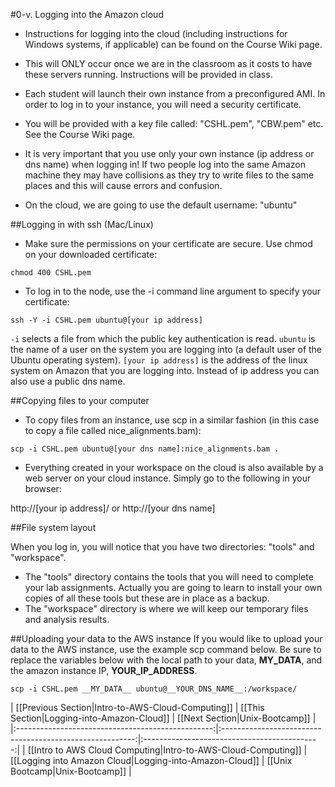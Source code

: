 #0-v. Logging into the Amazon cloud

* Instructions for logging into the cloud (including instructions for Windows systems, if applicable) can be found on the Course Wiki page.

* This will ONLY occur once we are in the classroom as it costs to have these servers running. Instructions will be provided in class.
* Each student will launch their own instance from a preconfigured AMI. In order to log in to your instance, you will need a security certificate. 
 * You will be provided with a key file called: "CSHL.pem", "CBW.pem" etc. See the Course Wiki page.

* It is very important that you use only your own instance (ip address or dns name) when logging in!  If two people log into the same Amazon machine they may have collisions as they try to write files to the same places and this will cause errors and confusion.

* On the cloud, we are going to use the default username: "ubuntu"

##Logging in with ssh (Mac/Linux)

* Make sure the permissions on your certificate are secure. Use chmod on your downloaded certificate:

```
chmod 400 CSHL.pem
```

* To log in to the node, use the -i command line argument to specify your certificate:

```
ssh -Y -i CSHL.pem ubuntu@[your ip address]
```

`-i` selects a file from which the public key authentication is read.  `ubuntu` is the name of a user on the system you are logging into (a default user of the Ubuntu operating system). `[your ip address]` is the address of the linux system on Amazon that you are logging into. Instead of ip address you can also use a public dns name.   

##Copying files to your computer

* To copy files from an instance, use scp in a similar fashion (in this case to copy a file called nice_alignments.bam):

```
scp -i CSHL.pem ubuntu@[your dns name]:nice_alignments.bam .
```

* Everything created in your workspace on the cloud is also available by a web server on your cloud instance.  Simply go to the following in your browser:

http://[your ip address]/ or http://[your dns name]

##File system layout

When you log in, you will notice that you have two directories: "tools" and "workspace".

* The "tools" directory contains the tools that you will need to complete your lab assignments. Actually you are going to learn to install your own copies of all these tools but these are in place as a backup.
* The "workspace" directory is where we will keep our temporary files and analysis results. 

##Uploading your data to the AWS instance
If you would like to upload your data to the AWS instance, use the example scp command below.  Be sure to replace the variables below with the local path to your data, __MY_DATA__, and the amazon instance IP, __YOUR_IP_ADDRESS__.

```
scp -i CSHL.pem __MY_DATA__ ubuntu@__YOUR_DNS_NAME__:/workspace/
```


| [[Previous Section|Intro-to-AWS-Cloud-Computing]] | [[This Section|Logging-into-Amazon-Cloud]]               | [[Next Section|Unix-Bootcamp]]               |
|:-------------------------------------------------:|:--------------------------------------------------------:|:--------------------------------------------:|
| [[Intro to AWS Cloud Computing|Intro-to-AWS-Cloud-Computing]] | [[Logging into Amazon Cloud|Logging-into-Amazon-Cloud]]  | [[Unix Bootcamp|Unix-Bootcamp]]  |
